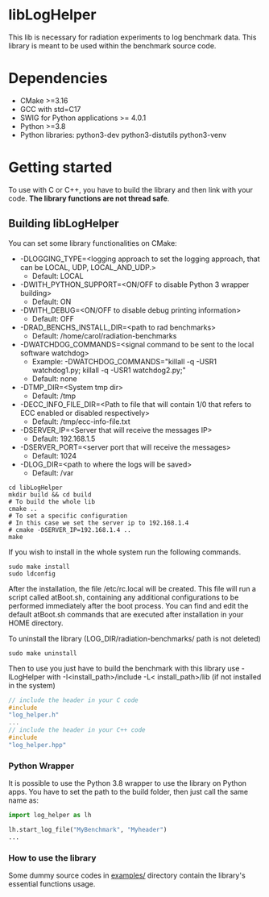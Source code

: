 # libLogHelper

This lib is necessary for radiation experiments to log benchmark data. This library is meant to be used within the
benchmark source code.

# Dependencies

- CMake >=3.16
- GCC with std=C17
- SWIG for Python applications >= 4.0.1
- Python >=3.8
- Python libraries: python3-dev python3-distutils python3-venv

# Getting started

To use with C or C++, you have to build the library and then link with your code. **The library functions are not thread
safe**.

## Building libLogHelper

You can set some library functionalities on CMake:

- -DLOGGING_TYPE=\<logging approach to set the logging approach, that can be LOCAL, UDP, LOCAL_AND_UDP.\>
    - Default: LOCAL
- -DWITH_PYTHON_SUPPORT=\<ON/OFF to disable Python 3 wrapper building\>
    - Default: ON
- -DWITH_DEBUG=\<ON/OFF to disable debug printing information\>
    - Default: OFF
- -DRAD_BENCHS_INSTALL_DIR=\<path to rad benchmarks\>
    - Default: /home/carol/radiation-benchmarks
- -DWATCHDOG_COMMANDS=\<signal command to be sent to the local software watchdog\>
    - Example: -DWATCHDOG_COMMANDS="killall -q -USR1 watchdog1.py; killall -q -USR1 watchdog2.py;"
    - Default: none
- -DTMP_DIR=\<System tmp dir\>
    - Default: /tmp
- -DECC_INFO_FILE_DIR=\<Path to file that will contain 1/0 that refers to ECC
  enabled or disabled respectively\>
    - Default: /tmp/ecc-info-file.txt
- -DSERVER_IP=\<Server that will receive the messages IP\>
    - Default: 192.168.1.5
- -DSERVER_PORT=\<server port that will receive the messages\>
    - Default: 1024
- -DLOG_DIR=\<path to where the logs will be saved\>
    - Default: /var

```shell
cd libLogHelper
mkdir build && cd build
# To build the whole lib
cmake ..
# To set a specific configuration
# In this case we set the server ip to 192.168.1.4
# cmake -DSERVER_IP=192.168.1.4 ..
make
```

If you wish to install in the whole system run the following commands.

```shell
sudo make install
sudo ldconfig
```

After the installation, the file /etc/rc.local will be created.
This file will run a script called atBoot.sh, containing any additional configurations
to be performed immediately after the boot process.
You can find and edit the default atBoot.sh commands that are executed after installation
in your HOME directory.

To uninstall the library (LOG_DIR/radiation-benchmarks/ path is not deleted)

```shell
sudo make uninstall
```

Then to use you just have to build the benchmark with this library use -lLogHelper with -I<install_path>/include -L<
install_path>/lib
(if not installed in the system)

```C
// include the header in your C code
#include
"log_helper.h"
...
// include the header in your C++ code
#include
"log_helper.hpp"
```

### Python Wrapper

It is possible to use the Python 3.8 wrapper to use the library on Python apps. You have to set the path to the build
folder, then just call the same name as:

```python
import log_helper as lh

lh.start_log_file("MyBenchmark", "Myheader")
...
```

### How to use the library

Some dummy source codes in [examples/](https://github.com/radhelper/libLogHelper/tree/main/examples) directory contain
the library's essential functions usage.
